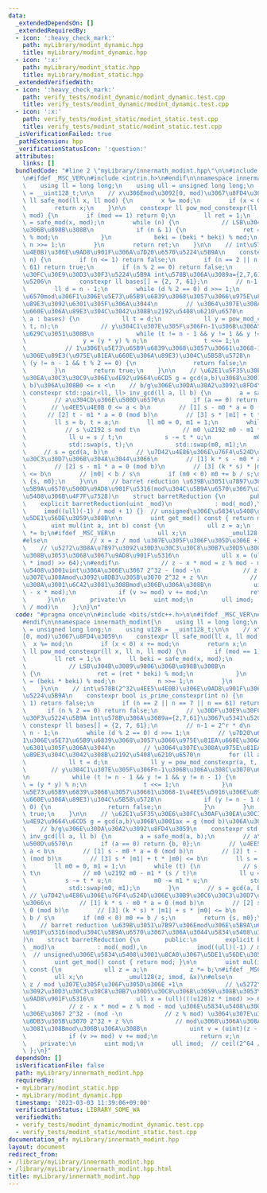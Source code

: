 ```yaml
---
data:
  _extendedDependsOn: []
  _extendedRequiredBy:
  - icon: ':heavy_check_mark:'
    path: myLibrary/modint_dynamic.hpp
    title: myLibrary/modint_dynamic.hpp
  - icon: ':x:'
    path: myLibrary/modint_static.hpp
    title: myLibrary/modint_static.hpp
  _extendedVerifiedWith:
  - icon: ':heavy_check_mark:'
    path: verify_tests/modint_dynamic/modint_dynamic.test.cpp
    title: verify_tests/modint_dynamic/modint_dynamic.test.cpp
  - icon: ':x:'
    path: verify_tests/modint_static/modint_static.test.cpp
    title: verify_tests/modint_static/modint_static.test.cpp
  _isVerificationFailed: true
  _pathExtension: hpp
  _verificationStatusIcon: ':question:'
  attributes:
    links: []
  bundledCode: "#line 2 \"myLibrary/innermath_modint.hpp\"\n\n#include <bits/stdc++.h>\n\
    \n#ifdef _MSC_VER\n#include <intrin.h>\n#endif\n\nnamespace innermath_modint{\n\
    \    using ll = long long;\n    using ull = unsigned long long;\n    using u128\
    \ = __uint128_t;\n\n    // x\u306Emod\u3092[0, mod)\u3067\u8FD4\u3059\n    constexpr\
    \ ll safe_mod(ll x, ll mod) {\n        x %= mod;\n        if (x < 0) x += mod;\n\
    \        return x;\n    }\n\n    constexpr ll pow_mod_constexpr(ll x, ll n, ll\
    \ mod) {\n        if (mod == 1) return 0;\n        ll ret = 1;\n        ll beki\
    \ = safe_mod(x, mod);\n        while (n) {\n            // LSB\u304B\u3089\u9806\
    \u306B\u898B\u308B\n            if (n & 1) {\n                ret = (ret * beki)\
    \ % mod;\n            }\n            beki = (beki * beki) % mod;\n           \
    \ n >>= 1;\n        }\n        return ret;\n    }\n\n    // int\u578B(2^32\u4EE5\
    \u4E0B)\u306E\u9AD8\u901F\u306A\u7D20\u6570\u5224\u5B9A\n    constexpr bool is_prime_constexpr(int\
    \ n) {\n        if (n <= 1) return false;\n        if (n == 2 || n == 7 || n ==\
    \ 61) return true;\n        if (n % 2 == 0) return false;\n        // \u30DF\u30E9\
    \u30FC\u30E9\u30D3\u30F3\u5224\u5B9A int\u578B\u306A\u3089a={2,7,61}\u3067\u5341\
    \u5206\n        constexpr ll bases[] = {2, 7, 61};\n        // n-1 = 2^r * d\n\
    \        ll d = n - 1;\n        while (d % 2 == 0) d >>= 1;\n        // \u7D20\
    \u6570mod\u306F1\u306E\u5E73\u65B9\u6839\u3068\u3057\u3066\u975E\u81EA\u660E\u306A\
    \u89E3\u3092\u6301\u305F\u306A\u3044\n        // \u3064\u307E\u308A\u975E\u81EA\
    \u660E\u306A\u89E3\u304C\u3042\u308B\u2192\u5408\u6210\u6570\n        for (ll\
    \ a : bases) {\n            ll t = d;\n            ll y = pow_mod_constexpr(a,\
    \ t, n);\n            // y\u304C1\u307E\u305F\u306Fn-1\u306B\u306A\u308C\u3070\
    \u629C\u3051\u308B\n            while (t != n - 1 && y != 1 && y != n - 1) {\n\
    \                y = (y * y) % n;\n                t <<= 1;\n            }\n \
    \           // 1\u306E\u5E73\u65B9\u6839\u3068\u3057\u30661\u3068-1\u4EE5\u5916\
    \u306E\u89E3(\u975E\u81EA\u660E\u306A\u89E3)\u304C\u5B58\u5728\n            if\
    \ (y != n - 1 && t % 2 == 0) {\n                return false;\n            }\n\
    \        }\n        return true;\n    }\n\n    // \u62E1\u5F35\u30E6\u30FC\u30AF\
    \u30EA\u30C3\u30C9\u306E\u4E92\u9664\u6CD5 g = gcd(a,b)\u3068\u3001ax = g (mod\
    \ b)\u306A\u308B0 <= x <\n    // b/g\u306E\u30DA\u30A2\u3092\u8FD4\u3059\n   \
    \ constexpr std::pair<ll, ll> inv_gcd(ll a, ll b) {\n        a = safe_mod(a, b);\n\
    \        // a\u304Cb\u306E\u500D\u6570\n        if (a == 0) return {b, 0};\n \
    \       // \u4EE5\u4E0B 0 <= a < b\n        // [1] s - m0 * a = 0 (mod b)\n  \
    \      // [2] t - m1 * a = 0 (mod b)\n        // [3] s * |m1| + t * |m0| <= b\n\
    \        ll s = b, t = a;\n        ll m0 = 0, m1 = 1;\n        while (t) {\n \
    \           // s \u2192 s mod t\n            // m0 \u2192 m0 - m1 * (s / t)\n\
    \            ll u = s / t;\n            s -= t * u;\n            m0 -= m1 * u;\n\
    \            std::swap(s, t);\n            std::swap(m0, m1);\n        }\n   \
    \     // s = gcd(a, b)\n        // \u7D42\u4E86\u306E\u76F4\u524D\u306E\u30B9\u30C6\
    \u30C3\u30D7\u306B\u304A\u3044\u3066\n        // [1] k * s - m0 * a = 0 (mod b)\n\
    \        // [2] s - m1 * a = 0 (mod b)\n        // [3] (k * s) * |m1| + s * |m0|\
    \ <= b\n        // |m0| < b / s\n        if (m0 < 0) m0 += b / s;\n        return\
    \ {s, m0};\n    }\n\n    // barret reduction \u639B\u3051\u7B97\u306Emod\u306E\
    \u5B9A\u6570\u500D\u9AD8\u901F\u5316(mod\u304C\u5B9A\u6570\u3067\u306A\u3044\u5834\
    \u5408\u306B\u4F7F\u7528)\n    struct barretReduction {\n       public:\n    \
    \    explicit barretReduction(uint _mod)\n            : mod(_mod),\n         \
    \     imod((ull)(-1) / mod + 1) {}  // unsigned\u306E\u5834\u5408\u3001\u8CA0\u3067\
    \u5DE1\u56DE\u3059\u308B\n\n        uint get_mod() const { return mod; }\n\n \
    \       uint mul(int a, int b) const {\n            ull z = a;\n            z\
    \ *= b;\n#ifdef _MSC_VER\n            ull x;\n            _umul128(z, imod, &x)\n\
    #else\n            // x = z / mod \u307E\u305F\u306F\u305D\u306E +1\n        \
    \    // \u5272\u308A\u7B97\u3092\u30D3\u30C3\u30C8\u30B7\u30D5\u30C8\u306B\u3059\
    \u308B\u3053\u3068\u3067\u9AD8\u901F\u5316\n            ull x = (ull)(((u128)z\
    \ * imod) >> 64);\n#endif\n            // z - x * mod = z % mod - mod \u306E\u5834\
    \u5408\u3001uint\u306A\u306E\u3067 2^32 - (mod -\n            // z % mod) \u3064\
    \u307E\u308Amod\u3092\u8DB3\u305B\u3070 2^32 + z %\n            // mod\u3068\u306A\
    \u308A\u3001\u6C42\u3081\u308Bmod\u306B\u306A\u308B\n            uint v = (uint)(z\
    \ - x * mod);\n            if (v >= mod) v += mod;\n            return v;\n  \
    \      }\n\n       private:\n        uint mod;\n        ull imod;  // ceil(2^64\
    \ / mod)\n    };\n}\n"
  code: "#pragma once\n\n#include <bits/stdc++.h>\n\n#ifdef _MSC_VER\n#include <intrin.h>\n\
    #endif\n\nnamespace innermath_modint{\n    using ll = long long;\n    using ull\
    \ = unsigned long long;\n    using u128 = __uint128_t;\n\n    // x\u306Emod\u3092\
    [0, mod)\u3067\u8FD4\u3059\n    constexpr ll safe_mod(ll x, ll mod) {\n      \
    \  x %= mod;\n        if (x < 0) x += mod;\n        return x;\n    }\n\n    constexpr\
    \ ll pow_mod_constexpr(ll x, ll n, ll mod) {\n        if (mod == 1) return 0;\n\
    \        ll ret = 1;\n        ll beki = safe_mod(x, mod);\n        while (n) {\n\
    \            // LSB\u304B\u3089\u9806\u306B\u898B\u308B\n            if (n & 1)\
    \ {\n                ret = (ret * beki) % mod;\n            }\n            beki\
    \ = (beki * beki) % mod;\n            n >>= 1;\n        }\n        return ret;\n\
    \    }\n\n    // int\u578B(2^32\u4EE5\u4E0B)\u306E\u9AD8\u901F\u306A\u7D20\u6570\
    \u5224\u5B9A\n    constexpr bool is_prime_constexpr(int n) {\n        if (n <=\
    \ 1) return false;\n        if (n == 2 || n == 7 || n == 61) return true;\n  \
    \      if (n % 2 == 0) return false;\n        // \u30DF\u30E9\u30FC\u30E9\u30D3\
    \u30F3\u5224\u5B9A int\u578B\u306A\u3089a={2,7,61}\u3067\u5341\u5206\n       \
    \ constexpr ll bases[] = {2, 7, 61};\n        // n-1 = 2^r * d\n        ll d =\
    \ n - 1;\n        while (d % 2 == 0) d >>= 1;\n        // \u7D20\u6570mod\u306F\
    1\u306E\u5E73\u65B9\u6839\u3068\u3057\u3066\u975E\u81EA\u660E\u306A\u89E3\u3092\
    \u6301\u305F\u306A\u3044\n        // \u3064\u307E\u308A\u975E\u81EA\u660E\u306A\
    \u89E3\u304C\u3042\u308B\u2192\u5408\u6210\u6570\n        for (ll a : bases) {\n\
    \            ll t = d;\n            ll y = pow_mod_constexpr(a, t, n);\n     \
    \       // y\u304C1\u307E\u305F\u306Fn-1\u306B\u306A\u308C\u3070\u629C\u3051\u308B\
    \n            while (t != n - 1 && y != 1 && y != n - 1) {\n                y\
    \ = (y * y) % n;\n                t <<= 1;\n            }\n            // 1\u306E\
    \u5E73\u65B9\u6839\u3068\u3057\u30661\u3068-1\u4EE5\u5916\u306E\u89E3(\u975E\u81EA\
    \u660E\u306A\u89E3)\u304C\u5B58\u5728\n            if (y != n - 1 && t % 2 ==\
    \ 0) {\n                return false;\n            }\n        }\n        return\
    \ true;\n    }\n\n    // \u62E1\u5F35\u30E6\u30FC\u30AF\u30EA\u30C3\u30C9\u306E\
    \u4E92\u9664\u6CD5 g = gcd(a,b)\u3068\u3001ax = g (mod b)\u306A\u308B0 <= x <\n\
    \    // b/g\u306E\u30DA\u30A2\u3092\u8FD4\u3059\n    constexpr std::pair<ll, ll>\
    \ inv_gcd(ll a, ll b) {\n        a = safe_mod(a, b);\n        // a\u304Cb\u306E\
    \u500D\u6570\n        if (a == 0) return {b, 0};\n        // \u4EE5\u4E0B 0 <=\
    \ a < b\n        // [1] s - m0 * a = 0 (mod b)\n        // [2] t - m1 * a = 0\
    \ (mod b)\n        // [3] s * |m1| + t * |m0| <= b\n        ll s = b, t = a;\n\
    \        ll m0 = 0, m1 = 1;\n        while (t) {\n            // s \u2192 s mod\
    \ t\n            // m0 \u2192 m0 - m1 * (s / t)\n            ll u = s / t;\n \
    \           s -= t * u;\n            m0 -= m1 * u;\n            std::swap(s, t);\n\
    \            std::swap(m0, m1);\n        }\n        // s = gcd(a, b)\n       \
    \ // \u7D42\u4E86\u306E\u76F4\u524D\u306E\u30B9\u30C6\u30C3\u30D7\u306B\u304A\u3044\
    \u3066\n        // [1] k * s - m0 * a = 0 (mod b)\n        // [2] s - m1 * a =\
    \ 0 (mod b)\n        // [3] (k * s) * |m1| + s * |m0| <= b\n        // |m0| <\
    \ b / s\n        if (m0 < 0) m0 += b / s;\n        return {s, m0};\n    }\n\n\
    \    // barret reduction \u639B\u3051\u7B97\u306Emod\u306E\u5B9A\u6570\u500D\u9AD8\
    \u901F\u5316(mod\u304C\u5B9A\u6570\u3067\u306A\u3044\u5834\u5408\u306B\u4F7F\u7528\
    )\n    struct barretReduction {\n       public:\n        explicit barretReduction(uint\
    \ _mod)\n            : mod(_mod),\n              imod((ull)(-1) / mod + 1) {}\
    \  // unsigned\u306E\u5834\u5408\u3001\u8CA0\u3067\u5DE1\u56DE\u3059\u308B\n\n\
    \        uint get_mod() const { return mod; }\n\n        uint mul(int a, int b)\
    \ const {\n            ull z = a;\n            z *= b;\n#ifdef _MSC_VER\n    \
    \        ull x;\n            _umul128(z, imod, &x)\n#else\n            // x =\
    \ z / mod \u307E\u305F\u306F\u305D\u306E +1\n            // \u5272\u308A\u7B97\
    \u3092\u30D3\u30C3\u30C8\u30B7\u30D5\u30C8\u306B\u3059\u308B\u3053\u3068\u3067\
    \u9AD8\u901F\u5316\n            ull x = (ull)(((u128)z * imod) >> 64);\n#endif\n\
    \            // z - x * mod = z % mod - mod \u306E\u5834\u5408\u3001uint\u306A\
    \u306E\u3067 2^32 - (mod -\n            // z % mod) \u3064\u307E\u308Amod\u3092\
    \u8DB3\u305B\u3070 2^32 + z %\n            // mod\u3068\u306A\u308A\u3001\u6C42\
    \u3081\u308Bmod\u306B\u306A\u308B\n            uint v = (uint)(z - x * mod);\n\
    \            if (v >= mod) v += mod;\n            return v;\n        }\n\n   \
    \    private:\n        uint mod;\n        ull imod;  // ceil(2^64 / mod)\n   \
    \ };\n}"
  dependsOn: []
  isVerificationFile: false
  path: myLibrary/innermath_modint.hpp
  requiredBy:
  - myLibrary/modint_static.hpp
  - myLibrary/modint_dynamic.hpp
  timestamp: '2023-03-03 11:39:06+09:00'
  verificationStatus: LIBRARY_SOME_WA
  verifiedWith:
  - verify_tests/modint_dynamic/modint_dynamic.test.cpp
  - verify_tests/modint_static/modint_static.test.cpp
documentation_of: myLibrary/innermath_modint.hpp
layout: document
redirect_from:
- /library/myLibrary/innermath_modint.hpp
- /library/myLibrary/innermath_modint.hpp.html
title: myLibrary/innermath_modint.hpp
---
```

